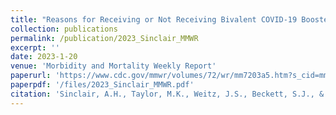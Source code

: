 ```yaml
---
title: "Reasons for Receiving or Not Receiving Bivalent COVID-19 Booster Vaccinations Among Adults — United States, November 1–December 10, 2022"
collection: publications
permalink: /publication/2023_Sinclair_MMWR
excerpt: ''
date: 2023-1-20
venue: 'Morbidity and Mortality Weekly Report'
paperurl: 'https://www.cdc.gov/mmwr/volumes/72/wr/mm7203a5.htm?s_cid=mm7203a5_w'
paperpdf: '/files/2023_Sinclair_MMWR.pdf'
citation: 'Sinclair, A.H., Taylor, M.K., Weitz, J.S., Beckett, S.J., & Samanez-Larkin, G.R. (2023). Reasons for Receiving or Not Receiving Bivalent COVID-19 Booster Vaccinations Among Adults — United States, November 1–December 10, 2022. MMWR 72(3), 73-75. DOI: http://dx.doi.org/10.15585/mmwr.mm7203a5'
---
```

